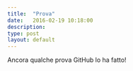 ```yaml
---
title:  "Prova"
date:   2016-02-19 10:18:00
description: 
type: post
layout: default
---
```

Ancora qualche prova
GitHub lo ha fatto!